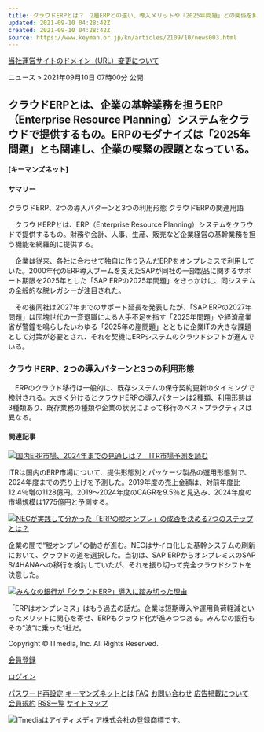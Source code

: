 ```yaml
---
title: クラウドERPとは？　2層ERPとの違い、導入メリットや「2025年問題」との関係を解説
updated: 2021-09-10 04:28:42Z
created: 2021-09-10 04:28:42Z
source: https://www.keyman.or.jp/kn/articles/2109/10/news003.html
---
```


[当社運営サイトのドメイン（URL）変更について](https://corp.itmedia.co.jp/corp/info/2021/04/20/210420/)

ニュース
»  2021年09月10日 07時00分 公開

## クラウドERPとは、企業の基幹業務を担うERP（Enterprise Resource Planning）システムをクラウドで提供するもの。ERPのモダナイズは「2025年問題」とも関連し、企業の喫緊の課題となっている。

**[キーマンズネット]**

#### サマリー

クラウドERP、2つの導入パターンと3つの利用形態
クラウドERPの関連用語

　クラウドERPとは、ERP（Enterprise Resource Planning）システムをクラウドで提供するもの。財務や会計、人事、生産、販売など企業経営の基幹業務を担う機能を網羅的に提供する。

　企業は従来、各社に合わせて独自に作り込んだERPをオンプレミスで利用していた。2000年代のERP導入ブームを支えたSAPが同社の一部製品に関するサポート期限を2025年とした「SAP ERPの2025年問題」をきっかけに、同システムの全般的な脱レガシーが注目された。

　その後同社は2027年までのサポート延長を発表したが、「SAP ERPの2027年問題」は団塊世代の一斉退職による人手不足を指す「2025年問題」や経済産業省が警鐘を鳴らしたいわゆる「2025年の崖問題」とともに企業ITの大きな課題として対策が必要とされ、それを契機にERPシステムのクラウドシフトが進んでいる。

### クラウドERP、2つの導入パターンと3つの利用形態

　ERPのクラウド移行は一般的に、既存システムの保守契約更新のタイミングで検討される。大きく分けるとクラウドERPの導入パターンは2種類、利用形態は3種類あり、既存業務の種類や企業の状況によって移行のベストプラクティスは異なる。

#### 関連記事

[![](https://image.itmedia.co.jp/kn/articles/2104/13/news014.jpg)国内ERP市場、2024年までの見通しは？　ITR市場予測を読む](https://www.keyman.or.jp/kn/articles/2104/13/news014.html)

ITRは国内のERP市場について、提供形態別とパッケージ製品の運用形態別で、2024年度までの売り上げを予測した。2019年度の売上金額は、対前年度比12.4％増の1128億円。2019〜2024年度のCAGRを9.5％と見込み、2024年度の市場規模は1775億円と予測する。

[![](https://image.itmedia.co.jp/kn/articles/2106/24/news046.jpg)NECが実践して分かった「ERPの脱オンプレ」の成否を決める7つのステップとは？](https://www.keyman.or.jp/kn/articles/2106/24/news046.html)

企業の間で“脱オンプレ”の動きが進む。NECはサイロ化した基幹システムの刷新において、クラウドの道を選択した。当初は、SAP ERPからオンプレミスのSAP S/4HANAへの移行を検討していたが、それを振り切って完全クラウドシフトを決意した。

[![](https://image.itmedia.co.jp/kn/articles/2106/23/news046.jpg)みんなの銀行が「クラウドERP」導入に踏み切った理由](https://www.keyman.or.jp/kn/articles/2106/23/news046.html)

「ERPはオンプレミス」はもう過去の話だ。企業は短期導入や運用負荷軽減といったメリットに関心を寄せ、ERPもクラウド化が進みつつある。みんなの銀行もその“波”に乗った1社だ。

Copyright © ITmedia, Inc. All Rights Reserved.

[会員登録](https://id.itmedia.jp/isentry/contents?sc=11382b8de6b4b042f25bf021335d31c09f2f23ae80ca4dafc63214691dfb3dae&lc=0fe39b99b379952df916ed88c169ec63757291bf0c3db2881a4e0e9bf84b1463)

[ログイン](https://id.itmedia.jp/isentry/contents?sc=11382b8de6b4b042f25bf021335d31c09f2f23ae80ca4dafc63214691dfb3dae&lc=0fe39b99b379952df916ed88c169ec63757291bf0c3db2881a4e0e9bf84b1463)

[パスワード再設定](https://id.itmedia.jp/password_reset)
[キーマンズネットとは](https://www.keyman.or.jp/kn/subtop/info/about.html)
[FAQ](https://www.keyman.or.jp/kn/subtop/info/faq.html)
[お問い合わせ](https://corp.itmedia.co.jp/corp/inquiry/)
[広告掲載について](https://corp.itmedia.co.jp/ad/lgmediaguide/)
[会員規約](https://www.keyman.or.jp/kn/subtop/info/rule.html)
[RSS一覧](http://www.itmedia.co.jp/info/rss/keymans.html)
[サイトマップ](https://www.keyman.or.jp/kn/subtop/info/sitemap.html)

[![](https://image.itmedia.co.jp/images/logo/170_itmedia_bgw.gif)](https://corp.itmedia.co.jp/)ITmediaはアイティメディア株式会社の登録商標です。